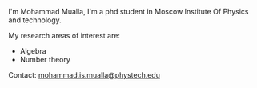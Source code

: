 
I'm Mohammad Mualla, I'm a phd student in Moscow Institute Of Physics and technology. 

My research areas of interest are:

* Algebra
* Number theory

Contact:
<mohammad.is.mualla@phystech.edu>
